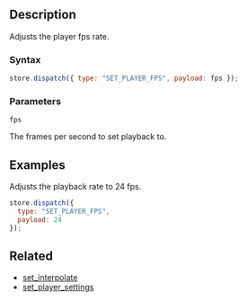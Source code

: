 ## Description

Adjusts the player fps rate.

### Syntax

```js
store.dispatch({ type: "SET_PLAYER_FPS", payload: fps });
```

### Parameters

`fps`

The frames per second to set playback to.

## Examples

Adjusts the playback rate to 24 fps.

```js
store.dispatch({
  type: "SET_PLAYER_FPS",
  payload: 24
});
```

## Related

- [set_interpolate](./set_interpolate.md)
- [set_player_settings](./set_player_settings.md)
